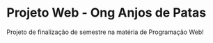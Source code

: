 # Projeto Web - Ong Anjos de Patas 
Projeto de finalização de semestre na matéria de Programação Web!
